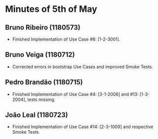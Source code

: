 Minutes of 5th of May
============

Bruno Ribeiro (1180573)
----------
- Finished Implementation of Use Case #8: [1-2-3001].

Bruno Veiga (1180712)
----------
- Corrected errors in bootstrap Use Cases and improved Smoke Tests.

Pedro Brandão (1180715)
----------
- Finished Implementation of Use Case #4: [3-1-2006] and #13: [1-3-2004], tests missing.

João Leal (1180723)
----------
- Finished Implementation of Use Case #14: [2-3-1009] and respective Smoke Tests.
